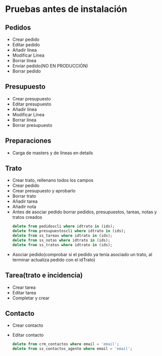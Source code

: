 # Pruebas antes de instalación

## Pedidos

* Crear pedido
* Editar pedido
* Añadir línea
* Modificar Línea
* Borrar línea
* Enviar pedido(NO EN PRODUCCIÓN)
* Borrar pedido

## Presupuesto

* Crear presupuesto
* Editar presupuesto
* Añadir línea
* Modificar Línea
* Borrar línea
* Borrar presupuesto

## Preparaciones
* Carga de masters y de líneas en details

## Trato

* Crear trato, rellenano todos los campos
* Crear pedido
* Crear presupuesto y aprobarlo
* Borrar trato
* Añadir tarea
* Añadir nota
* Antes de asociar pedido borrar pedidos, presupuestos, tareas, notas y tratos creados
  ```sql
  delete from pedidoscli where idtrato in (ids);
  delete from presupuestoscli where idtrato in (ids);
  delete from ss_tareas where idtrato in (ids);
  delete from ss_notas where idtrato in (ids);
  delete from ss_tratos where idtrato in (ids);
  ```
* Asociar pedido(comprobar si el pedido ya tenía asociado un trato, al terminar actualiza pedido con el idTrato)

## Tarea(trato e incidencia)

* Crear tarea
* Editar tarea
* Completar y crear

## Contacto

* Crear contacto
* Editar contacto

  ```sql
  delete from crm_contactos where email = 'email';
  delete from ss_contactos_agente where email = 'email';
  ```
